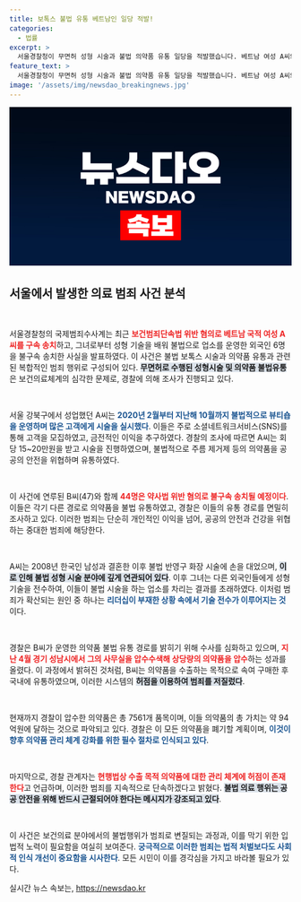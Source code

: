 ```yaml
---
title: 보톡스 불법 유통 베트남인 일당 적발!
categories:
  - 법률
excerpt: >
  서울경찰청이 무면허 성형 시술과 불법 의약품 유통 일당을 적발했습니다. 베트남 여성 A씨와 그로부터 성형기술을 배운 외국인 6명이 연루되어 있으며, 의약품 94억원어치도 압수되었습니다. 경찰의 철저한 단속이 이어질 예정입니다!
feature_text: >
  서울경찰청이 무면허 성형 시술과 불법 의약품 유통 일당을 적발했습니다. 베트남 여성 A씨와 그로부터 성형기술을 배운 외국인 6명이 연루되어 있으며, 의약품 94억원어치도 압수되었습니다. 경찰의 철저한 단속이 이어질 예정입니다!
image: '/assets/img/newsdao_breakingnews.jpg'
---
```


<p><img src="/assets/img/newsdao_breakingnews.jpg" alt="ranknews 속보" /></p>

<h2 data-ke-size="size26">서울에서 발생한 의료 범죄 사건 분석</h2>

<p data-ke-size="size16">&nbsp;</p>

<p>서울경찰청의 국제범죄수사계는 최근 <b><span style="color: #ee2323;">보건범죄단속법 위반 혐의로 베트남 국적 여성 A씨를 구속 송치</span></b>하고, 그녀로부터 성형 기술을 배워 불법으로 업소를 운영한 외국인 6명을 불구속 송치한 사실을 발표하였다. 이 사건은 불법 보톡스 시술과 의약품 유통과 관련된 복합적인 범죄 행위로 구성되어 있다. <b><span style="background-color: #21538527;">무면허로 수행된 성형시술 및 의약품 불법유통</span></b>은 보건의료체계의 심각한 문제로, 경찰에 의해 조사가 진행되고 있다.</p>

<p data-ke-size="size16">&nbsp;</p>

<p>서울 강북구에서 성업했던 A씨는 <b><span style="color: #1a5490;">2020년 2월부터 지난해 10월까지 불법적으로 뷰티숍을 운영하며 많은 고객에게 시술을 실시했다</span></b>. 이들은 주로 소셜네트워크서비스(SNS)를 통해 고객을 모집하였고, 금전적인 이익을 추구하였다. 경찰의 조사에 따르면 A씨는 회당 15~20만원을 받고 시술을 진행하였으며, 불법적으로 주름 제거제 등의 의약품을 공공의 안전을 위협하며 유통하였다. </p>

<p data-ke-size="size16">&nbsp;</p>

<p>이 사건에 연루된 B씨(47)와 함께 <b><span style="color: #ee2323;">44명은 약사법 위반 혐의로 불구속 송치될 예정이다</span></b>. 이들은 각기 다른 경로로 의약품을 불법 유통하였고, 경찰은 이들의 유통 경로를 면밀히 조사하고 있다. 이러한 범죄는 단순히 개인적인 이익을 넘어, 공공의 안전과 건강을 위협하는 중대한 범죄에 해당한다. </p>

<p data-ke-size="size16">&nbsp;</p>

<p>A씨는 2008년 한국인 남성과 결혼한 이후 불법 반영구 화장 시술에 손을 대었으며, <b><span style="background-color: #21538527;">이로 인해 불법 성형 시술 분야에 깊게 연관되어 있다</span></b>. 이후 그녀는 다른 외국인들에게 성형 기술을 전수하여, 이들이 불법 시술을 하는 업소를 차리는 결과를 초래하였다. 이처럼 범죄가 확산되는 원인 중 하나는 <b><span style="color: #1a5490;">리더십이 부재한 상황 속에서 기술 전수가 이루어지는 것</span></b>이다.</p>

<p data-ke-size="size16">&nbsp;</p>

<p>경찰은 B씨가 운영한 의약품 불법 유통 경로를 밝히기 위해 수사를 심화하고 있으며, <b><span style="color: #ee2323;">지난 4월 경기 성남시에서 그의 사무실을 압수수색해 상당량의 의약품을 압수</span></b>하는 성과를 올렸다. 이 과정에서 밝혀진 것처럼, B씨는 의약품을 수출하는 목적으로 속여 구매한 후 국내에 유통하였으며, 이러한 시스템의 <b><span style="background-color: #21538527;">허점을 이용하여 범죄를 저질렀다</span></b>. </p>

<p data-ke-size="size16">&nbsp;</p>

<p>현재까지 경찰이 압수한 의약품은 총 7561개 품목이며, 이들 의약품의 총 가치는 약 94억원에 달하는 것으로 파악되고 있다. 경찰은 이 모든 의약품을 폐기할 계획이며, <b><span style="color: #1a5490;">이것이 향후 의약품 관리 체계 강화를 위한 필수 절차로 인식되고 있다</span></b>. </p>

<p data-ke-size="size16">&nbsp;</p>

<p>마지막으로, 경찰 관계자는 <b><span style="color: #ee2323;">현행법상 수출 목적 의약품에 대한 관리 체계에 허점이 존재한다</span></b>고 언급하며, 이러한 범죄를 지속적으로 단속하겠다고 밝혔다. <b><span style="background-color: #21538527;">불법 의료 행위는 공공 안전을 위해 반드시 근절되어야 한다는 메시지가 강조되고 있다</span></b>. </p>

<p data-ke-size="size16">&nbsp;</p>

<p>이 사건은 보건의료 분야에서의 불법행위가 범죄로 변질되는 과정과, 이를 막기 위한 입법적 노력이 필요함을 여실히 보여준다. <b><span style="color: #1a5490;">궁극적으로 이러한 범죄는 법적 처벌보다도 사회적 인식 개선이 중요함을 시사한다</span></b>. 모든 시민이 이를 경각심을 가지고 바라볼 필요가 있다.</p>
실시간 뉴스 속보는, <a href="https://newsdao.kr" rel="dofollow">https://newsdao.kr</a>


